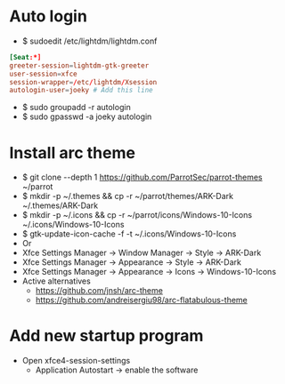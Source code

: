 Auto login
=====
* $ sudoedit /etc/lightdm/lightdm.conf
```conf
[Seat:*]
greeter-session=lightdm-gtk-greeter
user-session=xfce
session-wrapper=/etc/lightdm/Xsession
autologin-user=joeky # Add this line
```
* $ sudo groupadd -r autologin
* $ sudo gpasswd -a joeky autologin

Install arc theme
=====
* $ git clone --depth 1 https://github.com/ParrotSec/parrot-themes ~/parrot
* $ mkdir -p ~/.themes && cp -r ~/parrot/themes/ARK-Dark ~/.themes/ARK-Dark
* $ mkdir -p ~/.icons && cp -r ~/parrot/icons/Windows-10-Icons ~/.icons/Windows-10-Icons
* $ gtk-update-icon-cache -f -t ~/.icons/Windows-10-Icons
* Or
* Xfce Settings Manager -> Window Manager -> Style -> ARK-Dark
* Xfce Settings Manager -> Appearance -> Style -> ARK-Dark
* Xfce Settings Manager -> Appearance -> Icons -> Windows-10-Icons
* Active alternatives
  * https://github.com/jnsh/arc-theme
  * https://github.com/andreisergiu98/arc-flatabulous-theme

Add new startup program
=====
* Open xfce4-session-settings
  * Application Autostart -> enable the software
